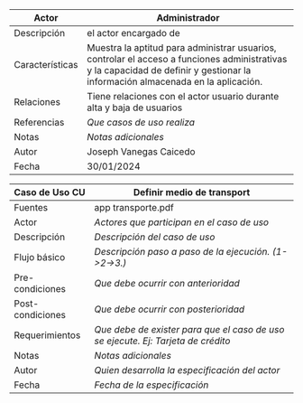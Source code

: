 |  Actor | Administrador |
|---|---|
| Descripción  | el actor  encargado de   |
| Características  | Muestra la aptitud para administrar usuarios, controlar el acceso a funciones administrativas y la capacidad de definir y gestionar la información almacenada en la aplicación. |
| Relaciones | Tiene relaciones con el actor usuario durante alta y baja de usuarios |
| Referencias | _Que casos de uso realiza_ |   
|  Notas |  _Notas adicionales_ |
| Autor  | Joseph Vanegas Caicedo |
|Fecha | 30/01/2024 |


|  Caso de Uso	CU | Definir medio de transport  |
  |---|---|
  | Fuentes  | app transporte.pdf  |
  | Actor  |  _Actores que participan en el caso de uso_ |
  | Descripción | _Descripción del caso de uso_  |
  | Flujo básico | _Descripción paso a paso de la ejecución. (1->2->3.)_ |
  | Pre-condiciones | _Que debe ocurrir con anterioridad_  |  
  | Post-condiciones  | _Que debe ocurrir con posterioridad_  |  
  |  Requerimientos | _Que debe de exister para que el caso de uso se ejecute. Ej: Tarjeta de crédito_  |
  |  Notas |  _Notas adicionales_ |
  | Autor  | _Quien desarrolla la especificación del actor_ |
  |Fecha | _Fecha de la especificación_ |